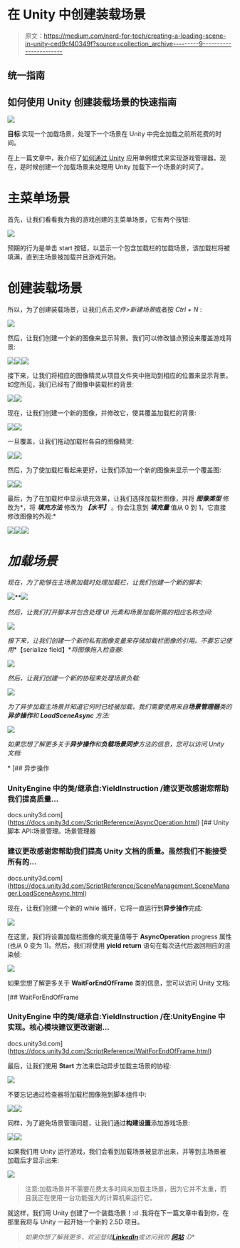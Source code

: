 # 在 Unity 中创建装载场景

> 原文：<https://medium.com/nerd-for-tech/creating-a-loading-scene-in-unity-ced9cf40349f?source=collection_archive---------9----------------------->

## 统一指南

## 如何使用 Unity 创建装载场景的快速指南

![](img/01d0c8f7096bcc0e41ea6783617b3e9c.png)

**目标**:实现一个加载场景，处理下一个场景在 Unity 中完全加载之前所花费的时间。

在上一篇文章中，我介绍了[如何通过 Unity](/nerd-for-tech/implementing-a-game-manager-using-the-singleton-pattern-unity-eb614b9b1a74) 应用单例模式来实现游戏管理器。现在，是时候创建一个加载场景来处理用 Unity 加载下一个场景的时间了。

# 主菜单场景

首先，让我们看看我为我的游戏创建的主菜单场景，它有两个按钮:

![](img/85fe5330719f18188129817fc75a03bb.png)

预期的行为是单击 start 按钮，以显示一个包含加载栏的加载场景，该加载栏将被填满，直到主场景被加载并且游戏开始。

# 创建装载场景

所以，为了创建装载场景，让我们点击*文件>新建场景*或者按 *Ctrl + N* :

![](img/8a36cd80b87135576a75eadc396d04ea.png)

然后，让我们创建一个新的图像来显示背景。我们可以修改锚点预设来覆盖游戏背景:

![](img/4579879c56a59c5e13adb80b74152a41.png)![](img/03e138ff5bac804bbe57556b97b71cca.png)![](img/c703d0e5ffca7d2ddf3501dfc84a4b65.png)

接下来，让我们将相应的图像精灵从项目文件夹中拖动到相应的位置来显示背景。如您所见，我们已经有了图像中装载栏的背景:

![](img/91c82e57887bc71484f2585c6b1f0f98.png)![](img/6258ba2625824cdbbb1f99181c24e44d.png)

现在，让我们创建一个新的图像，并修改它，使其覆盖加载栏的背景:

![](img/cabd7556ef9bcb4153d4c17fff525116.png)![](img/c8353cab6b85186875a89f0e31d1b23e.png)

一旦覆盖，让我们拖动加载栏各自的图像精灵:

![](img/668505037286f1856847106cea6467c5.png)![](img/db1b749d6006d77a14fb2f7217627cf6.png)

然后，为了使加载栏看起来更好，让我们添加一个新的图像来显示一个覆盖图:

![](img/0cab6e363f83d168773696bfc9dae9be.png)![](img/a5c041ce8dacfca813aabca2900fb5d8.png)

最后，为了在加载栏中显示填充效果，让我们选择加载栏图像，并将 ***图像类型*** 修改为*，将 ***填充方法*** 修改为 ***【水平】*** 。你会注意到 ***填充量*** 值从 0 到 1，它直接修改图像的外观:*

*![](img/d9c7475495e0509ad357cc600a2659b9.png)**![](img/eb0c65a71e3f1ac040a57f8c5ab5919a.png)**![](img/294faac03517ddcfb66e9bded44a4a13.png)*

# *加载场景*

*现在，为了能够在主场景加载时处理加载栏，让我们创建一个新的脚本:*

*![](img/3d487103ca83651a4ad2d1864f5a97c9.png)**![](img/7945847b28622c0fa8c1ea5bdd8a1b23.png)*

*然后，让我们打开脚本并包含处理 UI 元素和场景加载所需的相应名称空间:*

*![](img/2609ac1e12cda4b0783679aca178bb0f.png)*

*接下来，让我们创建一个新的私有图像变量来存储加载栏图像的引用。不要忘记使用**【serialize field】**将图像拖入检查器:*

*![](img/b5836111e244729ae36a2c533fb69385.png)*

*然后，让我们创建一个新的协程来处理场景负载:*

*![](img/b227d2f02877878da67d8b7f7ae25d4a.png)*

*为了异步加载主场景并知道它何时已经被加载，我们需要使用来自**场景管理器**类的**异步操作**和 **LoadSceneAsync** 方法:*

*![](img/8c7177f84a3901db23aa902b60d5e970.png)*

*如果您想了解更多关于**异步操作**和**负载场景同步**方法的信息，您可以访问 Unity 文档:*

*[](https://docs.unity3d.com/ScriptReference/AsyncOperation.html) [## 异步操作

### UnityEngine 中的类/继承自:YieldInstruction /建议更改感谢您帮助我们提高质量…

docs.unity3d.com](https://docs.unity3d.com/ScriptReference/AsyncOperation.html) [](https://docs.unity3d.com/ScriptReference/SceneManagement.SceneManager.LoadSceneAsync.html) [## Unity 脚本 API:场景管理。场景管理器

### 建议更改感谢您帮助我们提高 Unity 文档的质量。虽然我们不能接受所有的…

docs.unity3d.com](https://docs.unity3d.com/ScriptReference/SceneManagement.SceneManager.LoadSceneAsync.html) 

现在，让我们创建一个新的 while 循环，它将一直运行到**异步操作**完成:

![](img/f3826726b58d999a16fcc30198608ff0.png)

在这里，我们将设置加载栏图像的填充量值等于 **AsyncOperation** progress 属性(也从 0 变为 1)。然后，我们将使用 **yield return** 语句在每次迭代后返回相应的渲染帧:

![](img/c2ba7f78e77ce2e27a1465754caab68f.png)

如果您想了解更多关于 **WaitForEndOfFrame** 类的信息，您可以访问 Unity 文档:

[](https://docs.unity3d.com/ScriptReference/WaitForEndOfFrame.html) [## WaitForEndOfFrame

### UnityEngine 中的类/继承自:YieldInstruction /在:UnityEngine 中实现。核心模块建议更改谢谢…

docs.unity3d.com](https://docs.unity3d.com/ScriptReference/WaitForEndOfFrame.html) 

最后，让我们使用 **Start** 方法来启动异步加载主场景的协程:

![](img/8cd0a85f28c88857e98c4633ea4f82c3.png)

不要忘记通过检查器将加载栏图像拖到脚本组件中:

![](img/4880497cd4acef7b2e6802f994cceff9.png)![](img/dac871e4207e3160ee05ef925757aff2.png)

同样，为了避免场景管理问题，让我们通过**构建设置**添加游戏场景:

![](img/03b11f868a440ca34635500f1c50f63c.png)![](img/9dcb2204a56d0697faa1158b60e0f080.png)

如果我们用 Unity 运行游戏，我们会看到加载场景被显示出来，并等到主场景被加载后才显示出来:

![](img/dd5e00c6fc2e39371585c215c9f52eee.png)

> 注意:加载场景并不需要花费太多时间来加载主场景，因为它并不太重，而且我正在使用一台功能强大的计算机来运行它。

就这样，我们用 Unity 创建了一个装载场景！:d .我将在下一篇文章中看到你，在那里我将与 Unity 一起开始一个新的 2.5D 项目。

> *如果你想了解我更多，欢迎登陆*[***LinkedIn***](https://www.linkedin.com/in/fas444/)**或访问我的* [***网站***](http://fernandoalcasan.com/) *:D***